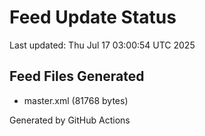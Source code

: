 # Feed Update Status
Last updated: Thu Jul 17 03:00:54 UTC 2025

## Feed Files Generated
- master.xml (81768 bytes)

Generated by GitHub Actions
